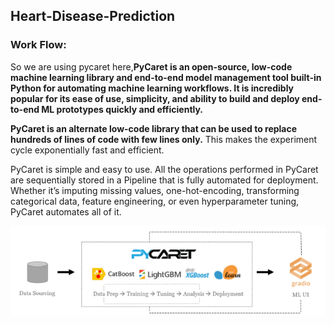## Heart-Disease-Prediction

### Work Flow:
So we are using pycaret here,**PyCaret is an open-source, low-code machine learning library and end-to-end model management tool built-in Python for automating machine learning workflows. It is incredibly popular for its ease of use, simplicity, and ability to build and deploy end-to-end ML prototypes quickly and efficiently.**

**PyCaret is an alternate low-code library that can be used to replace hundreds of lines of code with few lines only.** This makes the experiment cycle exponentially fast and efficient.

PyCaret is simple and easy to use. All the operations performed in PyCaret are sequentially stored in a Pipeline that is fully automated for deployment. Whether it’s imputing missing values, one-hot-encoding, transforming categorical data, feature engineering, or even hyperparameter tuning, PyCaret automates all of it.


<img src="gradioapp.png">
